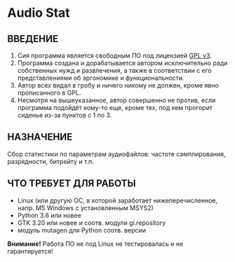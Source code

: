 # Audio Stat

## ВВЕДЕНИЕ

1. Сия программа является свободным ПО под лицензией [GPL v3](https://www.gnu.org/licenses/gpl.html).
2. Программа создана и дорабатывается автором исключительно ради собственных
   нужд и развлечения, а также в соответствии с его представлениями об эргономике
   и функциональности.
3. Автор всех видал в гробу и ничего никому не должен, кроме явно
   прописанного в GPL.
4. Несмотря на вышеуказанное, автор совершенно не против, если программа
   подойдёт кому-то еще, кроме тех, под кем прогорит сиденье из-за пунктов
   с 1 по 3.

## НАЗНАЧЕНИЕ

Сбор статистики по параметрам аудиофайлов: частоте сэмплирования,
разрядности, битрейту и т.п.

## ЧТО ТРЕБУЕТ ДЛЯ РАБОТЫ

- Linux (или другую ОС, в которой заработает нижеперечисленное, напр.
  MS Windows с установленным MSYS2)
- Python 3.6 или новее
- GTK 3.20 или новее и соотв. модули gi.repository
- модуль mutagen для Python соотв. версии

**Внимание!** Работа ПО не под Linux не тестировалась и не гарантируется!
